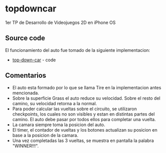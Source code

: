 # topdowncar
1er TP de Desarrollo de Videojuegos 2D en iPhone OS

## Source code
El funcionamiento del auto fue tomado de la siguiente implementacion:
* [top-down-car](http://www.iforce2d.net/b2dtut/top-down-car) - code

## Comentarios

* El auto esta formado por lo que se llama Tire en la implementacion antes mencionada.
* Sobre la superficie Grass el auto reduce su velocidad. Sobre el resto del camino, su velocidad retorna a la normal.
* Para poder calcular las vueltas sobre el circuito, se utilizaron checkpoints, los cuales no son visibles y estan en distintas partes del camino. El auto debe pasar por todos ellos para completar una vuelta.
* La camara siempre toma la posicion del auto.
* El timer, el contador de vueltas y los botones actualizan su posicion en base a la posicion de la camara.
* Una vez completadas las 3 vueltas, se muestra en pantalla la palabra "WINNER!!!".
